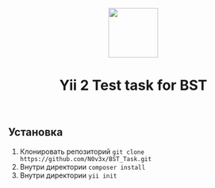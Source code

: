 <p align="center">
    <a href="https://github.com/yiisoft" target="_blank">
        <img src="https://avatars0.githubusercontent.com/u/993323" height="100px">
    </a>
    <h1 align="center">Yii 2 Test task for BST</h1>
    <br>
</p>
<h2>Установка</h2>
<ol>
    <li>Клонировать репозиторий <code>git clone https://github.com/N0v3x/BST_Task.git</code></li>
    <li>Внутри директории <code>composer install</code></li>
    <li>Внутри директории <code>yii init</code></li>    
</ol>
